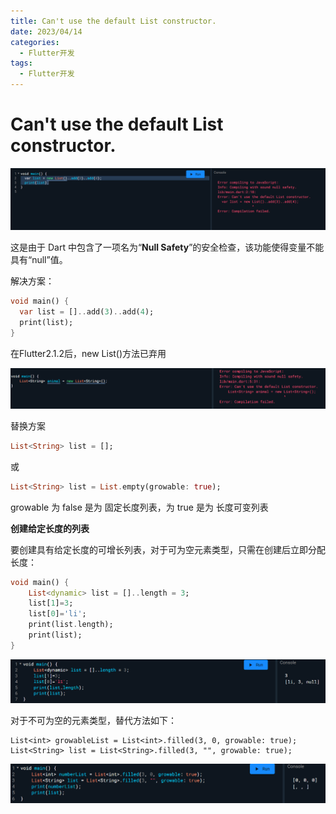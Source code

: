 ```yaml
---
title: Can't use the default List constructor.
date: 2023/04/14
categories:
  - Flutter开发
tags:
  - Flutter开发
---
```

# Can't use the default List constructor.

![](./default_List_constructor.assets/default_List_constructor-1.png)

这是由于 Dart 中包含了一项名为“**Null Safety**”的安全检查，该功能使得变量不能具有“null”值。

解决方案：

```dart
void main() {
  var list = []..add(3)..add(4);
  print(list);
}
```

在Flutter2.1.2后，new List()方法已弃用

![](./default_List_constructor.assets/default_List_constructor-2.png)

替换方案

```dart
List<String> list = [];
```

或

```dart
List<String> list = List.empty(growable: true);
```

growable 为 false 是为 固定长度列表，为 true 是为 长度可变列表

**创建给定长度的列表**

要创建具有给定长度的可增长列表，对于可为空元素类型，只需在创建后立即分配长度：

```dart
void main() {
    List<dynamic> list = []..length = 3;
    list[1]=3;
    list[0]='li';
    print(list.length);
    print(list);
}
```

![](./default_List_constructor.assets/default_List_constructor-3.png)

对于不可为空的元素类型，替代方法如下：

```
List<int> growableList = List<int>.filled(3, 0, growable: true);
List<String> list = List<String>.filled(3, "", growable: true);
```

![](./default_List_constructor.assets/default_List_constructor-4.png)
